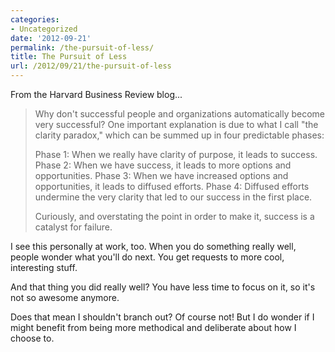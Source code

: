 ```yaml
---
categories:
- Uncategorized
date: '2012-09-21'
permalink: /the-pursuit-of-less/
title: The Pursuit of Less
url: /2012/09/21/the-pursuit-of-less
---
```


From the Harvard Business Review blog...

<blockquote>Why don't successful people and organizations automatically become very successful? One important explanation is due to what I call "the clarity paradox," which can be summed up in four predictable phases:

Phase 1: When we really have clarity of purpose, it leads to success.
Phase 2: When we have success, it leads to more options and opportunities.
Phase 3: When we have increased options and opportunities, it leads to diffused efforts.
Phase 4: Diffused efforts undermine the very clarity that led to our success in the first place.

Curiously, and overstating the point in order to make it, success is a catalyst for failure.</blockquote>

I see this personally at work, too. When you do something really well, people wonder what you'll do next. You get requests to more cool, interesting stuff.

And that thing you did really well? You have less time to focus on it, so it's not so awesome anymore.

Does that mean I shouldn't branch out? Of course not! But I do wonder if I might benefit from being more methodical and deliberate about how I choose to.